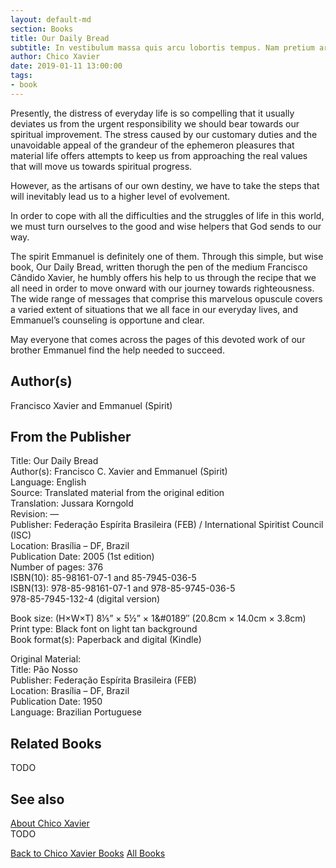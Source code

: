 ```yaml
---
layout: default-md
section: Books
title: Our Daily Bread
subtitle: In vestibulum massa quis arcu lobortis tempus. Nam pretium arcu in odio vulputate luctus.
author: Chico Xavier
date: 2019-01-11 13:00:00
tags: 
- book
---
```


Presently, the distress of everyday life is so compelling that it usually deviates us from the urgent responsibility we should bear towards our spiritual improvement. The stress caused by our customary duties and the unavoidable appeal of the grandeur of the ephemeron pleasures that material life offers attempts to keep us from approaching the real values that will move us towards spiritual progress.

However, as the artisans of our own destiny, we have to take the steps that will inevitably lead us to a higher level of evolvement.

In order to cope with all the difficulties and the struggles of life in this world, we must turn ourselves to the good and wise helpers that God sends to our way.

The spirit Emmanuel is definitely one of them. Through this simple, but wise book, Our Daily Bread, written thorugh the pen of the medium Francisco Cândido Xavier, he humbly offers his help to us through the recipe that we all need in order to move onward with our journey towards righteousness.
The wide range of messages that comprise this marvelous opuscule covers a varied extent of situations that we all face in our everyday lives, and Emmanuel’s counseling is opportune and clear.

May everyone that comes across the pages of this devoted work of our brother Emmanuel find the help needed to succeed.

## Author(s)
Francisco Xavier and Emmanuel (Spirit)

## From the Publisher
Title: 	Our Daily Bread  
Author(s): 	Francisco C. Xavier and Emmanuel (Spirit)  
Language: 	English  
Source: 	Translated material from the original edition  
Translation: 	Jussara Korngold  
Revision: 	—  
Publisher: 	Federação Espírita Brasileira (FEB) / International Spiritist Council (ISC)  
Location: 	Brasília – DF, Brazil  
Publication Date: 	2005 (1st edition)  
Number of pages: 	376  
ISBN(10): 	85-98161-07-1 and 85-7945-036-5  
ISBN(13): 	978-85-98161-07-1 and 978-85-9745-036-5  
	978-85-7945-132-4 (digital version)  
  
Book size: (H×W×T) 	8⅕” × 5½” × 1&#0189″ (20.8cm × 14.0cm × 3.8cm)  
Print type: 	Black font on light tan background  
Book format(s): 	Paperback and digital (Kindle)  
  
Original Material: 	  
Title: 	Pão Nosso  
Publisher: 	Federação Espírita Brasileira (FEB)  
Location: 	Brasília – DF, Brazil  
Publication Date: 	1950  
Language: 	Brazilian Portuguese  

## Related Books
TODO

## See also
[About Chico Xavier](/profile/chico-xavier)  
TODO


<a href="/books/chico-xavier" class="button">Back to Chico Xavier Books</a>
<a href="/books" class="button">All Books</a>

